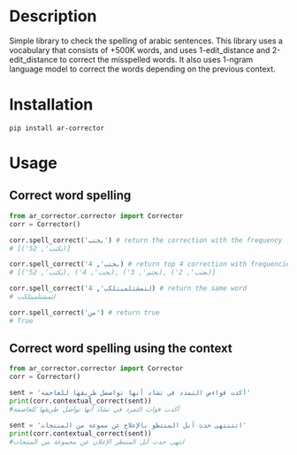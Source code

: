 # Description
Simple library to check the spelling of arabic sentences. This library uses a vocabulary that consists of +500K words, and uses 1-edit_distance and 2-edit_distance to correct the misspelled words. It also uses 1-ngram language model to correct the words depending on the previous context.
# Installation
```
pip install ar-corrector
```
# Usage
## Correct word spelling
```python
from ar_corrector.corrector import Corrector
corr = Corrector()

corr.spell_correct('بختب') # return the correction with the frequency
# [('بكتب', 52)]

corr.spell_correct('بختب', 4) # return top 4 correction with frequencies
# [('بكتب', 52), ('بخت', 4), ('بختم', 3), ('بعتب', 2)]

corr.spell_correct('لتمشتلميتلكب', 4) # return the same word
# لتمشتلميتلكب

corr.spell_correct('من') # return true
# True
```
## Correct word spelling using the context
```python
from ar_corrector.corrector import Corrector
corr = Corrector()

sent = 'أكدت قواءص التمذد في تشاد أنها تواضضل طريقها للعاحمة'
print(corr.contextual_correct(sent)) 
#أكدت قوات التمرد في تشاد أنها تواصل طريقها للعاصمة

sent = 'اتتنتهى حدث آبل المنتظو بالإعلاخ عن مموعة من المنتجات'
print(corr.contextual_correct(sent))
#انتهى حدث آبل المنتظر الإعلان عن مجموعة من المنتجات
```